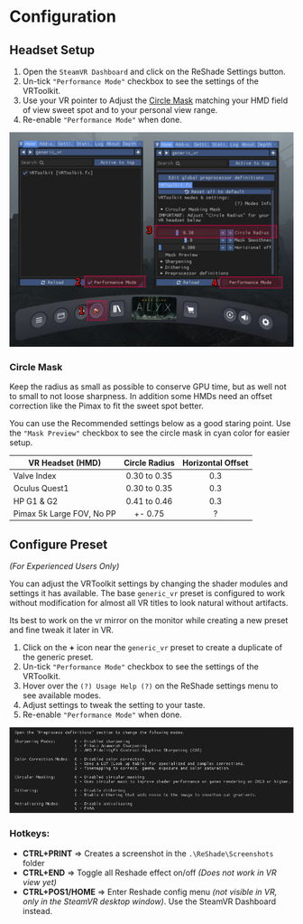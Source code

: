 ﻿---
---

Configuration
=======

## Headset Setup

1. Open the `SteamVR Dashboard` and click on the ReShade Settings button.
2. Un-tick `"Performance Mode"` checkbox to see the settings of the VRToolkit.
3. Use your VR pointer to Adjust the [Circle Mask](#circle-mask) matching your HMD field of view sweet spot and to your personal view range.
4. Re-enable `"Performance Mode"` when done.

![HMD Configuration](./assets/images/vrtoolkit_config.jpg "HMD Configuration")

### Circle Mask
Keep the radius as small as possible to conserve GPU time, but as well not to small to not loose sharpness.
In addition some HMDs need an offset correction like the Pimax to fit the sweet spot better.

You can use the Recommended settings below as a good staring point.
Use the `"Mask Preview"` checkbox to see the circle mask in cyan color for easier setup.  

|  VR Headset (HMD)                      | Circle Radius | Horizontal Offset  |
| -------------------------------------- |:-------------:| :-----------------:|
| Valve Index                            |  0.30 to 0.35 | 0.3                |
| Oculus Quest1                          |  0.30 to 0.35 | 0.3                |
| HP G1 & G2                             |  0.41 to 0.46 | 0.3                |
| Pimax 5k Large FOV, No PP              |  +- 0.75      | ?                  |


## Configure Preset 
*(For Experienced Users Only)*

You can adjust the VRToolkit settings by changing the shader modules and settings it has available.
The base `generic_vr` preset is configured to work without modification for almost all VR titles 
to look natural without artifacts. 

Its best to work on the vr mirror on the monitor while creating a new preset and fine tweak it later in VR.

1. Click on the **+** icon near the `generic_vr` preset to create a duplicate of the generic preset.
2. Un-tick `"Performance Mode"` checkbox to see the settings of the VRToolkit.
3. Hover over the `(?) Usage Help (?)` on the ReShade settings menu to see available modes.
4. Adjust settings to tweak the setting to your taste.
5. Re-enable `"Performance Mode"` when done.

![VRToolkit modes](./assets/images/vrtoolkit_modes.png "VRToolkit modes")

### Hotkeys: 

- **CTRL+PRINT** => Creates a screenshot in the `.\ReShade\Screenshots` folder
- **CTRL+END** => Toggle all Reshade effect on/off *(Does not work in VR view yet)*
- **CTRL+POS1/HOME** => Enter Reshade config menu *(not visible in VR, only in the SteamVR desktop window)*.
  Use the SteamVR Dashboard instead.